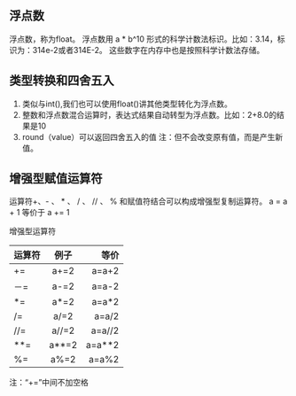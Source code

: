 ## 浮点数

浮点数，称为float。
浮点数用 a * b^10 形式的科学计数法标识。比如：3.14，标识为：314e-2或者314E-2。
这些数字在内存中也是按照科学计数法存储。

## 类型转换和四舍五入

1. 类似与int(),我们也可以使用float()讲其他类型转化为浮点数。
2. 整数和浮点数混合运算时，表达式结果自动转型为浮点数。比如：2+8.0的结果是10
3. round（value）可以返回四舍五入的值
    注：但不会改变原有值，而是产生新值。

## 增强型赋值运算符
运算符+、- 、 * 、 / 、 // 、 % 和赋值符结合可以构成增强型复制运算符。
a = a + 1 等价于 a += 1

增强型运算符

| 运算符   | 例子 |     等价| 
| :----- | :--: | -------: |
| += |  a+=2 | a=a+2 |
| －= |  a-=2  | a=a-2 |
| *= |  a*=2  | a=a*2 |
| /= |  a/=2  | a=a/2 |
| //= |  a//=2  | a=a//2 |
| \*\*= |  a**=2  | a=a**2 |
| %= |  a%=2  | a=a%2 |
注：“+=”中间不加空格